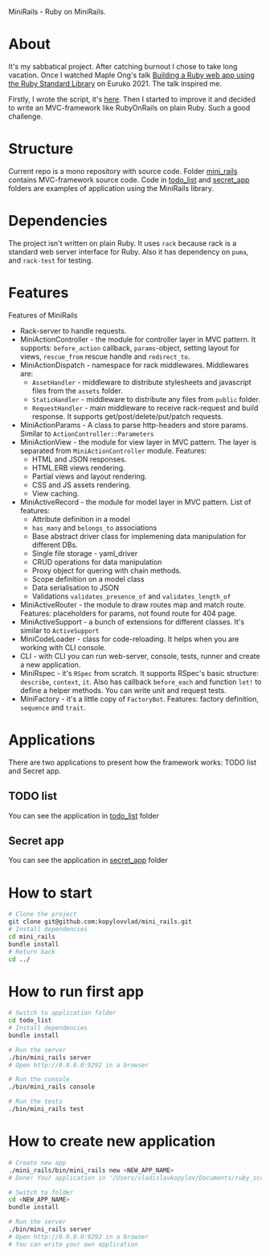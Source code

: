 
MiniRails - Ruby on MiniRails.

# About

It's my sabbatical project. After catching burnout I chose to take long vacation. Once I watched Maple Ong's talk [Building a Ruby web app using the Ruby Standard Library](https://www.youtube.com/watch?v=lxczDssLYKA) on Euruko 2021. The talk inspired me.

Firstly, I wrote the script, it's [here](script.rb). Then I started to improve it and decided to write an MVC-framework like RubyOnRails on plain Ruby. Such a good challenge.

# Structure

Current repo is a mono repository with source code. Folder [mini_rails](https://github.com/kopylovvlad/mini_rails/tree/master/mini_rails) contains MVC-framework source code. Code in [todo_list](https://github.com/kopylovvlad/mini_rails/tree/master/todo_list) and [secret_app](https://github.com/kopylovvlad/mini_rails/tree/master/secret_app) folders are examples of application using the MiniRails library.

# Dependencies

The project isn't written on plain Ruby. It uses `rack` because rack is a standard web server interface for Ruby. Also it has dependency on `puma`, and `rack-test` for testing.

# Features

Features of MiniRails

* Rack-server to handle requests.
* MiniActionController - the module for controller layer in MVC pattern. It supports: `before_action` callback, `params`-object, setting layout for views,  `rescue_from` rescue handle and `redirect_to`.
* MiniActionDispatch - namespace for rack middlewares. Middlewares are:
  * `AssetHandler` - middleware to distribute stylesheets and javascript files from the `assets` folder.
  * `StaticHandler` - middleware to distribute any files from `public` folder.
  * `RequestHandler` - main middleware to receive rack-request and build response. It supports get/post/delete/put/patch requests.
* MiniActionParams - A class to parse http-headers and store params. Similar to `ActionController::Parameters`
* MiniActionView - the module for view layer in MVC pattern. The layer is separated from `MiniActionController` module. Features:
  * HTML and JSON responses.
  * HTML.ERB views rendering.
  * Partial views and layout rendering.
  * CSS and JS assets rendering.
  * View caching.
* MiniActiveRecord - the module for model layer in MVC pattern.
List of features:
  * Attribute definition in a model
  * `has_many` and `belongs_to` associations
  * Base abstract driver class for implemening data manipulation for different DBs.
  * Single file storage - yaml_driver
  * CRUD operations for data manipulation
  * Proxy object for quering with chain methods.
  * Scope definition on a model class
  * Data serialisation to JSON
  * Validations `validates_presence_of` and `validates_length_of`
* MiniActiveRouter - the module to draw routes map and match route. Features: placeholders for params, not found route for 404 page.
* MiniActiveSupport - a bunch of extensions for different classes. It's similar to `ActiveSupport`
* MiniCodeLoader - class for code-reloading. It helps when you are working with CLI console.
* CLI - with CLI you can run web-server, console, tests, runner and create a new application.
* MiniRspec - it's `RSpec` from scratch. It supports RSpec's basic structure: `describe`, `context`, `it`. Also has callback `before_each` and function `let!` to define a helper methods. You can write unit and request tests.
* MiniFactory - it's a little copy of `FactoryBot`. Features: factory definition, `sequence` and `trait`.

# Applications

There are two applications to present how the framework works: TODO list and Secret app.

## TODO list

You can see the application in [todo_list](todo_list/readme.md) folder

## Secret app

You can see the application in [secret_app](secret_app/readme.md) folder

# How to start

```bash
# Clone the project
git clone git@github.com:kopylovvlad/mini_rails.git
# Install dependencies
cd mini_rails
bundle install
# Return back
cd ../
```

# How to run first app

```bash
# Switch to application folder
cd todo_list
# Install dependencies
bundle install

# Run the server
./bin/mini_rails server
# Open http://0.0.0.0:9292 in a browser

# Run the console
./bin/mini_rails console

# Run the tests
./bin/mini_rails test
```

# How to create new application

```bash
# Create new app
./mini_rails/bin/mini_rails new <NEW_APP_NAME>
# Done! Your application in '/Users/vladislavkopylov/Documents/ruby_scripts/maple_ong/ruby_web2/<NEW_APP_NAME>' folder

# Switch to folder
cd <NEW_APP_NAME>
bundle install

# Run the server
./bin/mini_rails server
# Open http://0.0.0.0:9292 in a browser
# You can write your own application
```
